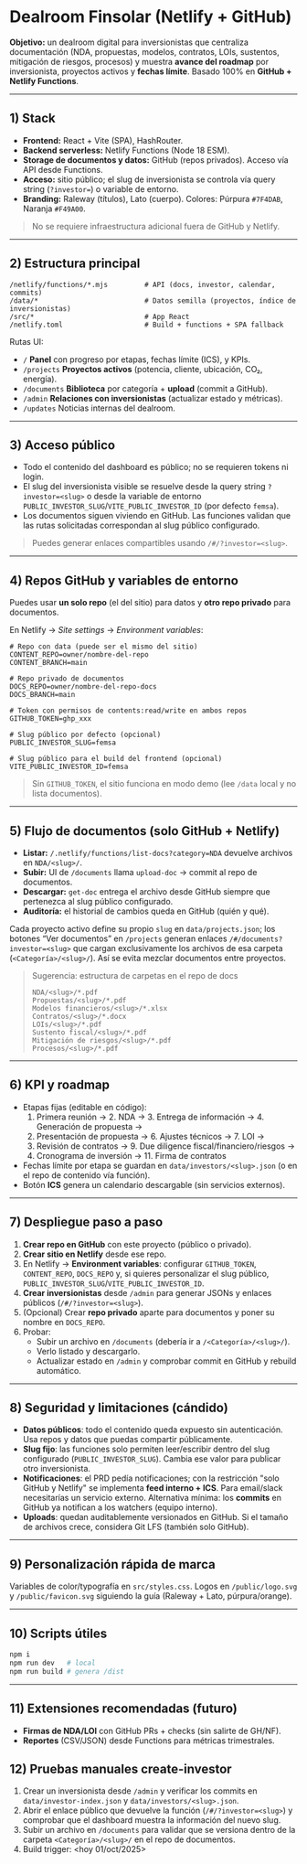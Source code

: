 # Dealroom Finsolar (Netlify + GitHub)

**Objetivo:** un dealroom digital para inversionistas que centraliza documentación (NDA, propuestas, modelos, contratos, LOIs, sustentos, mitigación de riesgos, procesos) y muestra **avance del roadmap** por inversionista, proyectos activos y **fechas límite**. Basado 100% en **GitHub + Netlify Functions**.

---

## 1) Stack

- **Frontend:** React + Vite (SPA), HashRouter.
- **Backend serverless:** Netlify Functions (Node 18 ESM).
- **Storage de documentos y datos:** GitHub (repos privados). Acceso vía API desde Functions.
- **Acceso:** sitio público; el slug de inversionista se controla vía query string (`?investor=`) o variable de entorno.
- **Branding:** Raleway (títulos), Lato (cuerpo). Colores: Púrpura `#7F4DAB`, Naranja `#F49A00`.

> No se requiere infraestructura adicional fuera de GitHub y Netlify.

---

## 2) Estructura principal

```
/netlify/functions/*.mjs         # API (docs, investor, calendar, commits)
/data/*                          # Datos semilla (proyectos, índice de inversionistas)
/src/*                           # App React
/netlify.toml                    # Build + functions + SPA fallback
```

Rutas UI:
- `/` **Panel** con progreso por etapas, fechas límite (ICS), y KPIs.
- `/projects` **Proyectos activos** (potencia, cliente, ubicación, CO₂, energía).
- `/documents` **Biblioteca** por categoría + **upload** (commit a GitHub).
- `/admin` **Relaciones con inversionistas** (actualizar estado y métricas).
- `/updates` Noticias internas del dealroom.

---

## 3) Acceso público

- Todo el contenido del dashboard es público; no se requieren tokens ni login.
- El slug del inversionista visible se resuelve desde la query string `?investor=<slug>` o desde la variable de entorno `PUBLIC_INVESTOR_SLUG`/`VITE_PUBLIC_INVESTOR_ID` (por defecto `femsa`).
- Los documentos siguen viviendo en GitHub. Las funciones validan que las rutas solicitadas correspondan al slug público configurado.

> Puedes generar enlaces compartibles usando `/#/?investor=<slug>`.

---

## 4) Repos GitHub y variables de entorno

Puedes usar **un solo repo** (el del sitio) para datos y **otro repo privado** para documentos.

En Netlify → *Site settings* → *Environment variables*:

```
# Repo con data (puede ser el mismo del sitio)
CONTENT_REPO=owner/nombre-del-repo
CONTENT_BRANCH=main

# Repo privado de documentos
DOCS_REPO=owner/nombre-del-repo-docs
DOCS_BRANCH=main

# Token con permisos de contents:read/write en ambos repos
GITHUB_TOKEN=ghp_xxx

# Slug público por defecto (opcional)
PUBLIC_INVESTOR_SLUG=femsa

# Slug público para el build del frontend (opcional)
VITE_PUBLIC_INVESTOR_ID=femsa
```

> Sin `GITHUB_TOKEN`, el sitio funciona en modo demo (lee `/data` local y no lista documentos).

---

## 5) Flujo de documentos (solo GitHub + Netlify)

- **Listar:** `/.netlify/functions/list-docs?category=NDA` devuelve archivos en `NDA/<slug>/`.
- **Subir:** UI de `/documents` llama `upload-doc` → commit al repo de documentos.
- **Descargar:** `get-doc` entrega el archivo desde GitHub siempre que pertenezca al slug público configurado.
- **Auditoría:** el historial de cambios queda en GitHub (quién y qué).

Cada proyecto activo define su propio `slug` en `data/projects.json`; los botones “Ver documentos” en `/projects` generan enlaces `/#/documents?investor=<slug>` que cargan exclusivamente los archivos de esa carpeta (`<Categoría>/<slug>/`). Así se evita mezclar documentos entre proyectos.

> Sugerencia: estructura de carpetas en el repo de docs
>
> ```
> NDA/<slug>/*.pdf
> Propuestas/<slug>/*.pdf
> Modelos financieros/<slug>/*.xlsx
> Contratos/<slug>/*.docx
> LOIs/<slug>/*.pdf
> Sustento fiscal/<slug>/*.pdf
> Mitigación de riesgos/<slug>/*.pdf
> Procesos/<slug>/*.pdf
> ```

---

## 6) KPI y roadmap

- Etapas fijas (editable en código):
  1. Primera reunión → 2. NDA → 3. Entrega de información → 4. Generación de propuesta →
  5. Presentación de propuesta → 6. Ajustes técnicos → 7. LOI →
  8. Revisión de contratos → 9. Due diligence fiscal/financiero/riesgos →
  10. Cronograma de inversión → 11. Firma de contratos
- Fechas límite por etapa se guardan en `data/investors/<slug>.json` (o en el repo de contenido vía función).
- Botón **ICS** genera un calendario descargable (sin servicios externos).

---

## 7) Despliegue paso a paso

1. **Crear repo en GitHub** con este proyecto (público o privado).
2. **Crear sitio en Netlify** desde ese repo.
3. En Netlify → **Environment variables**: configurar `GITHUB_TOKEN`, `CONTENT_REPO`, `DOCS_REPO` y, si quieres personalizar el slug público, `PUBLIC_INVESTOR_SLUG`/`VITE_PUBLIC_INVESTOR_ID`.
4. **Crear inversionistas** desde `/admin` para generar JSONs y enlaces públicos (`/#/?investor=<slug>`).
5. (Opcional) Crear **repo privado** aparte para documentos y poner su nombre en `DOCS_REPO`.
6. Probar:
   - Subir un archivo en `/documents` (debería ir a `/<Categoría>/<slug>/`).
   - Verlo listado y descargarlo.
   - Actualizar estado en `/admin` y comprobar commit en GitHub y rebuild automático.

---

## 8) Seguridad y limitaciones (cándido)

- **Datos públicos**: todo el contenido queda expuesto sin autenticación. Usa repos y datos que puedas compartir públicamente.
- **Slug fijo**: las funciones solo permiten leer/escribir dentro del slug configurado (`PUBLIC_INVESTOR_SLUG`). Cambia ese valor para publicar otro inversionista.
- **Notificaciones**: el PRD pedía notificaciones; con la restricción "solo GitHub y Netlify" se implementa **feed interno + ICS**. Para email/slack necesitarías un servicio externo. Alternativa mínima: los **commits** en GitHub ya notifican a los watchers (equipo interno).
- **Uploads**: quedan auditablemente versionados en GitHub. Si el tamaño de archivos crece, considera Git LFS (también solo GitHub).

---

## 9) Personalización rápida de marca

Variables de color/typografía en `src/styles.css`. Logos en `/public/logo.svg` y `/public/favicon.svg` siguiendo la guía (Raleway + Lato, púrpura/orange).

---

## 10) Scripts útiles

```bash
npm i
npm run dev   # local
npm run build # genera /dist
```

---

## 11) Extensiones recomendadas (futuro)

- **Firmas de NDA/LOI** con GitHub PRs + checks (sin salirte de GH/NF).
- **Reportes** (CSV/JSON) desde Functions para métricas trimestrales.

## 12) Pruebas manuales create-investor

1. Crear un inversionista desde `/admin` y verificar los commits en `data/investor-index.json` y `data/investors/<slug>.json`.
2. Abrir el enlace público que devuelve la función (`/#/?investor=<slug>`) y comprobar que el dashboard muestra la información del nuevo slug.
3. Subir un archivo en `/documents` para validar que se versiona dentro de la carpeta `<Categoría>/<slug>/` en el repo de documentos.
4. Build trigger: <hoy 01/oct/2025>

